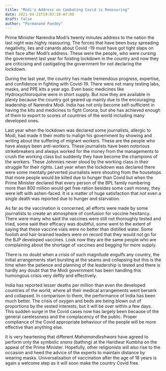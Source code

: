 ```yaml
---
title: "Modi's Address on Combating Covid is Reassuring"
date: 2021-04-21T19:03:18-07:00
draft: false
author: "Parmanand Pandey"
---
```


Prime Minister Narendra Modi’s twenty minutes address to the nation the last night was highly reassuring. The forces that have been busy spreading negativity, lies and canards about Covid -19 must have got tight slaps on their face after Modi’s address. These were the people, who were cursing the government last year for foisting lockdown in the country and now they are criticising and castigating the government for not declaring the lockdown.

During the last year, the country has made tremendous progress, expertise, and confidence in fighting with Covid-19. There were not many testing labs, masks, and PPE kits a year ago. Even basic medicines like Hydroxychloroquine were in short supply. But now they are available in plenty because the country got geared up mainly due to the encouraging leadership of Narendra Modi. India has not only become self-sufficient in having the kits and medicines to fight Corona, but she has achieved enough of them to export to scores of countries of the world including many developed ones.

Last year when the lockdown was declared some journalists, allergic to Modi, had made it their motto to malign his government by showing and writing about the suffering of migrant workers. These are the people who have always been anti-workers. These journalists have been notorious strikebreakers and always worked for the money from the managements to crush the working class but suddenly they have become the champions of the workers. These Johnnies never stood by the working class in their struggle for their rights. Last year when the lockdown was declared there were some mentally perverted journalists were shouting from the housetops that more people would be killed due to hunger than Covid but when the Prime Minister declared that every person of the BPL family numbering more than 800 million would get free ration besides some cash money, they were left with ashen-faced. It is a matter of huge satisfaction that not even a single death was reported due to hunger and starvation.

As far as the vaccination is concerned, all efforts were made by some journalists to create an atmosphere of confusion for vaccine hesitancy. There were many who said the vaccines were still not thoroughly tested and tried, some said their efficacy was doubtful, some went to the extent of saying that these vaccine vials were no better than distilled water. Some foolish and hair-brained leaders were on record that they would not go for the BJP developed vaccines.  Look now they are the same people who are complaining about the shortage of vaccines and begging for more supply.

There is no doubt when a crisis of such magnitude engulfs any country, the initial arrangements start bursting at the seams and collapsing but this is the time when the patience and planning of the leadership is tested and there is hardly any doubt that the Modi government has been handling this humongous crisis very deftly and effectively.  

India has reported lesser deaths per million than even the developed countries of the world, where all their medical arrangements went berserk and collapsed. In comparison to them, the performance of India has been much better. The crisis of oxygen and beds are being blown out of proportions by the vested interests, but it will be over within a few days. This sudden surge in the Covid cases now has largely been because of the general carelessness and the complacency of the public. Proper compliance of the Covid appropriate behaviour of the people will be more effective than anything else.

It is very heartening that different _Mahamandleshwars_ have agreed to perform only the symbolic _snans_ (bathing) at the Haridwar Kumbha on the appeal of the Prime Minister. Hopefully, other religionists will also rise to the occasion and heed the advice of the experts to maintain distance by wearing masks. Universalisation of vaccination after the age of 18 years is again a welcome step as it will soon make the country Covid free.